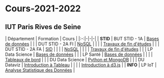 # Cours-2021-2022

## IUT Paris Rives de Seine 

| Département | Formation | Cours |
|:-:|-|-|-|
| **STID** | BUT STID - 1A    | [Bases de données](stid-1a--bd) |
|          | DUT STID - 2A FI | [NoSQL](stid-2afi--nosql) |
|          |                  | [Travaux de fin d'études](stid-2afi--tfe) |
|          | DUT STID - 2A FA | [SID](stid-2afa--sid/) |
|          |                  | [NoSQL](stid-2afa--nosql) |
|          |                  | [Travaux de fin d'études](stid-2afa--tfe) |
|          | LP Data Science  | [Bases de données](lp-ds--bd) |
|          | LP Santé         | [Bases de données](lp-sante--bd) |
|          |                  | [Tableaux de bord](lp-sante--tdb) |
|          | DU Data Science  | [Python et MongoDB](du-abd/python-mongo) |
|          | DU Dataviz       | [Introduction à Tableau](du-dataviz/tableau) |
|          |                  | [Introduction à d3.js](du-dataviz/d3js) |
| **INFO** | LP IoT           | [Analyse Statistique des Données](lp-iot--python-ds) |

